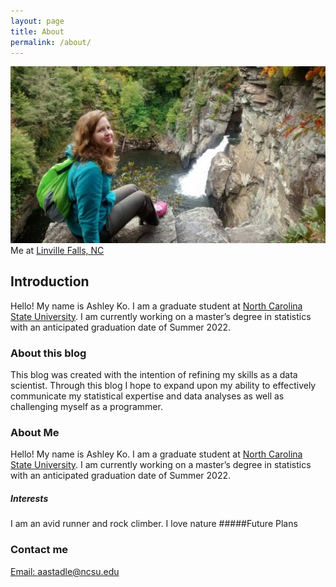 ```yaml
---
layout: page
title: About
permalink: /about/
---
```

![Me at Linville Falls, NC](https://raw.githubusercontent.com/akoncsugit/akoncsugit.github.io/master/images/aboutmephoto.jpg)
Me at [Linville Falls, NC](https://www.visitnc.com/listing/n9wC/linville-falls)

## Introduction
Hello! My name is Ashley Ko. I am a graduate student at [North Carolina State University](https://www.ncsu.edu/). I am currently working on a master’s degree in statistics with an anticipated graduation date of Summer 2022.

### About this blog
This blog was created with the intention of refining my skills as a data scientist. Through this blog I hope to expand upon my ability to effectively communicate my statistical expertise and data analyses as well as challenging myself as a programmer.

### About Me
Hello! My name is Ashley Ko. I am a graduate student at [North Carolina State University](https://www.ncsu.edu/). I am currently working on a master’s degree in statistics with an anticipated graduation date of Summer 2022.

##### Interests
I am an avid runner and rock climber. I love nature
#####Future Plans

### Contact me

[Email: aastadle@ncsu.edu](mailto:aastadle@ncsu.edu)
